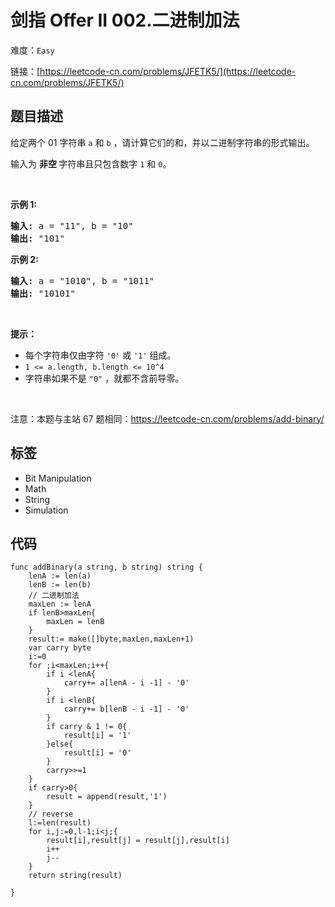 # 剑指 Offer II 002.二进制加法

难度：`Easy`

 链接：[https://leetcode-cn.com/problems/JFETK5/](https://leetcode-cn.com/problems/JFETK5/)

## 题目描述

<p>给定两个 01 字符串&nbsp;<code>a</code>&nbsp;和&nbsp;<code>b</code>&nbsp;，请计算它们的和，并以二进制字符串的形式输出。</p>

<p>输入为 <strong>非空 </strong>字符串且只包含数字&nbsp;<code>1</code>&nbsp;和&nbsp;<code>0</code>。</p>

<p>&nbsp;</p>

<p><strong>示例&nbsp;1:</strong></p>

<pre>
<strong>输入:</strong> a = &quot;11&quot;, b = &quot;10&quot;
<strong>输出:</strong> &quot;101&quot;</pre>

<p><strong>示例&nbsp;2:</strong></p>

<pre>
<strong>输入:</strong> a = &quot;1010&quot;, b = &quot;1011&quot;
<strong>输出:</strong> &quot;10101&quot;</pre>

<p>&nbsp;</p>

<p><strong>提示：</strong></p>

<ul>
	<li>每个字符串仅由字符 <code>&#39;0&#39;</code> 或 <code>&#39;1&#39;</code> 组成。</li>
	<li><code>1 &lt;= a.length, b.length &lt;= 10^4</code></li>
	<li>字符串如果不是 <code>&quot;0&quot;</code> ，就都不含前导零。</li>
</ul>

<p>&nbsp;</p>

<p><meta charset="UTF-8" />注意：本题与主站 67&nbsp;题相同：<a href="https://leetcode-cn.com/problems/add-binary/">https://leetcode-cn.com/problems/add-binary/</a></p>

## 标签

 - Bit Manipulation 
 - Math 
 - String 
 - Simulation 

## 代码

```golang
func addBinary(a string, b string) string {
    lenA := len(a)
    lenB := len(b)
    // 二进制加法
    maxLen := lenA
    if lenB>maxLen{
        maxLen = lenB
    }
    result:= make([]byte,maxLen,maxLen+1)
    var carry byte
    i:=0
    for ;i<maxLen;i++{
        if i <lenA{
            carry+= a[lenA - i -1] - '0'
        }
        if i <lenB{
            carry+= b[lenB - i -1] - '0'
        }
        if carry & 1 != 0{
            result[i] = '1'
        }else{
            result[i] = '0'
        }
        carry>>=1
    }
    if carry>0{
        result = append(result,'1')
    }
    // reverse
    l:=len(result)
    for i,j:=0,l-1;i<j;{
        result[i],result[j] = result[j],result[i]
        i++
        j--
    }
    return string(result)

}
```